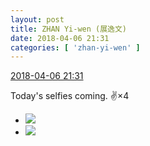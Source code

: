 ```yaml
---
layout: post
title: ZHAN Yi-wen (展逸文)
date: 2018-04-06 21:31
categories: [ 'zhan-yi-wen' ]
---
```


<div class="weibo-info">
  <a href="https://weibo.com/6108090526/GaSjHyhpy">2018-04-06 21:31</a>
</div>

Today's selfies coming. :v:×4

<!-- more -->

<ul class="weibo-pic-list-1">
  <li class="weibo-pic">
    <a href="//wx2.sinaimg.cn/mw690/006FmVn8ly1fq39db1u2uj30qo0qodk5.jpg"><img src="//wx2.sinaimg.cn/thumb150/006FmVn8ly1fq39db1u2uj30qo0qodk5.jpg"/></a>
  </li>
  <li class="weibo-pic">
    <a href="//wx4.sinaimg.cn/mw690/006FmVn8ly1fq39dbvnz3j30qo0qoafw.jpg"><img src="//wx4.sinaimg.cn/thumb150/006FmVn8ly1fq39dbvnz3j30qo0qoafw.jpg"/></a>
  </li>
</ul>
